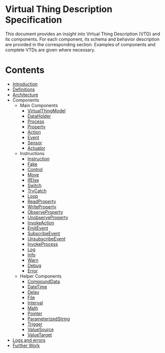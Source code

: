 # Virtual Thing Description Specification

This document provides an insight into Virtual Thing Description (VTD) and its components. For each component, its schema and behavior description are provided in the corresponding section. Examples of components and complete VTDs are given where necessary.

# Contents

- [Introduction]
- [Definitions]
- [Architecture]
- Components
    - Main Components
        - [VirtualThingModel]
        - [DataHolder]
        - [Process]
        - [Property]
        - [Action]
        - [Event]
        - [Sensor]
        - [Actuator]
    - Instructions
        - [Instruction]
        - [Fake]
        - [Control]
        - [Move]
        - [IfElse]
        - [Switch]
        - [TryCatch]
        - [Loop]
        - [ReadProperty]
        - [WriteProperty]
        - [ObserveProperty]
        - [UnobserveProperty]
        - [InvokeAction]
        - [EmitEvent]
        - [SubscribeEvent]
        - [UnsubscribeEvent]
        - [InvokeProcess]
        - [Log]
        - [Info]
        - [Warn]
        - [Debug]
        - [Error]
    - Helper Components
        - [CompoundData]
        - [DateTime]
        - [Delay]
        - [File]
        - [Interval]
        - [Math]
        - [Pointer]
        - [ParameterizedString]
        - [Trigger]
        - [ValueSource]
        - [ValueTarget]
- [Logs and errors][LogsAndErrors]
- [Further Work][FurtherWork]



[Introduction]: Introduction.md
[Definitions]: Definitions.md
[Architecture]: Architecture.md
[VirtualThingModel]: main_components/VirtualThingModel.md
[DataHolder]: main_components/DataHolder.md
[Process]: main_components/Process.md
[Property]: main_components/Property.md
[Action]: main_components/Action.md
[Event]: main_components/Event.md
[Sensor]: main_components/Sensor.md
[Actuator]: main_components/Actuator.md
[Instruction]: instructions/Instruction.md
[Fake]: instructions/Fake.md
[Control]: instructions/Control.md
[Move]: instructions/Move.md
[IfElse]: instructions/IfElse.md
[Switch]: instructions/Switch.md
[TryCatch]: instructions/TryCatch.md
[Loop]: instructions/Loop.md
[ReadProperty]: instructions/ReadProperty.md
[WriteProperty]: instructions/WriteProperty.md
[ObserveProperty]: instructions/ObserveProperty.md
[UnobserveProperty]: instructions/UnobserveProperty.md
[InvokeAction]: instructions/InvokeAction.md
[EmitEvent]: instructions/EmitEvent.md
[SubscribeEvent]: instructions/SubscribeEvent.md
[UnsubscribeEvent]: instructions/UnsubscribeEvent.md
[InvokeProcess]: instructions/InvokeProcess.md
[Log]: instructions/Console.md#Log
[Info]: instructions/Console.md#Info
[Warn]: instructions/Console.md#Warn
[Debug]: instructions/Console.md#Debug
[Error]: instructions/Console.md#Error
[CompoundData]: helper_components/CompoundData.md
[DateTime]: helper_components/DateTime.md
[Delay]: helper_components/Delay.md
[File]: helper_components/File.md
[Interval]: helper_components/Interval.md
[Math]: helper_components/Math.md
[Pointer]: helper_components/Pointer.md
[ParameterizedString]: helper_components/ParameterizedString.md
[Trigger]: helper_components/Trigger.md
[ValueSource]: helper_components/ValueSource.md
[ValueTarget]: helper_components/ValueTarget.md
[LogsAndErrors]: LogsAndErrors.md
[FurtherWork]: FurtherWork.md